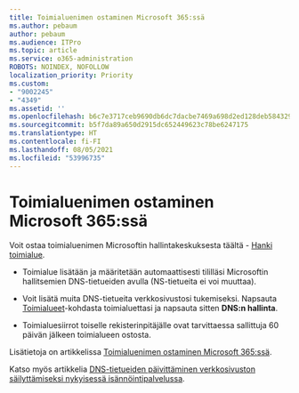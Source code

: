 ```yaml
---
title: Toimialuenimen ostaminen Microsoft 365:ssä
ms.author: pebaum
author: pebaum
ms.audience: ITPro
ms.topic: article
ms.service: o365-administration
ROBOTS: NOINDEX, NOFOLLOW
localization_priority: Priority
ms.custom:
- "9002245"
- "4349"
ms.assetid: ''
ms.openlocfilehash: b6c7e3717ceb9690db6dc7dacbe7469a698d2ed128deb5843291687814ba302e
ms.sourcegitcommit: b5f7da89a650d2915dc652449623c78be6247175
ms.translationtype: HT
ms.contentlocale: fi-FI
ms.lasthandoff: 08/05/2021
ms.locfileid: "53996735"
---
```

# <a name="buy-a-domain-name-in-microsoft-365"></a>Toimialuenimen ostaminen Microsoft 365:ssä

Voit ostaa toimialuenimen Microsoftin hallintakeskuksesta täältä - [Hanki toimialue](https://admin.microsoft.com/Domains/Buy).

- Toimialue lisätään ja määritetään automaattisesti tililläsi Microsoftin hallitsemien DNS-tietueiden avulla (NS-tietueita ei voi muuttaa).

- Voit lisätä muita DNS-tietueita verkkosivustosi tukemiseksi.  Napsauta [Toimialueet](https://admin.microsoft.com/AdminPortal/Home#/Domains)-kohdasta toimialuettasi ja napsauta sitten **DNS:n hallinta**.

- Toimialuesiirrot toiselle rekisterinpitäjälle ovat tarvittaessa sallittuja 60 päivän jälkeen toimialueen ostosta.

Lisätietoja on artikkelissa [Toimialuenimen ostaminen Microsoft 365:ssä](https://docs.microsoft.com/microsoft-365/admin/get-help-with-domains/buy-a-domain-name?view=o365-worldwide).

Katso myös artikkelia [DNS-tietueiden päivittäminen verkkosivuston säilyttämiseksi nykyisessä isännöintipalvelussa](https://docs.microsoft.com/alchemyinsights/update-dns-records-to-keep-your-website-with-your-current-hosting-provider-0).
